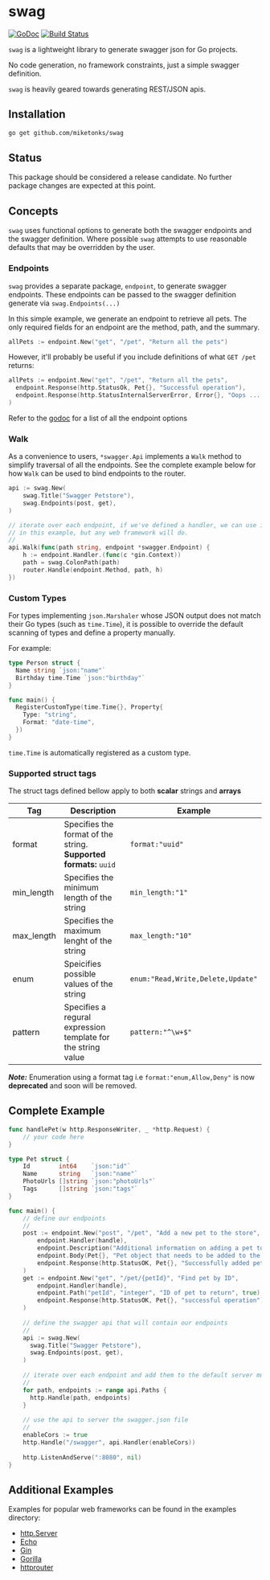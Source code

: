 # swag

[![GoDoc](https://godoc.org/github.com/miketonks/swag?status.svg)](https://godoc.org/github.com/miketonks/swag)
[![Build Status](https://travis-ci.org/miketonks/swag.svg?branch=master)](https://travis-ci.org/miketonks/swag)

```swag``` is a lightweight library to generate swagger json for Go projects.  
 
No code generation, no framework constraints, just a simple swagger definition.

```swag``` is heavily geared towards generating REST/JSON apis.


## Installation

```bash
go get github.com/miketonks/swag
```


## Status

This package should be considered a release candidate.  No further package changes are expected at this point. 


## Concepts

```swag``` uses functional options to generate both the swagger endpoints and the swagger definition.  Where possible
```swag``` attempts to use reasonable defaults that may be overridden by the user.

### Endpoints

```swag``` provides a separate package, ```endpoint```, to generate swagger endpoints.  These endpoints can be passed
to the swagger definition generate via ```swag.Endpoints(...)```

In this simple example, we generate an endpoint to retrieve all pets.  The only required fields for an endpoint
are the method, path, and the summary.  

```go
allPets := endpoint.New("get", "/pet", "Return all the pets") 
```

However, it'll probably be useful if you include definitions of what ```GET /pet``` returns:

```go
allPets := endpoint.New("get", "/pet", "Return all the pets",
  endpoint.Response(http.StatusOk, Pet{}, "Successful operation"),
  endpoint.Response(http.StatusInternalServerError, Error{}, "Oops ... something went wrong"),
) 
```

Refer to the [godoc](https://godoc.org/github.com/miketonks/swag/endpoint) for a list of all the endpoint options

### Walk

As a convenience to users, ```*swagger.Api``` implements a ```Walk``` method to simplify traversal of all the endpoints.
See the complete example below for how ```Walk``` can be used to bind endpoints to the router.

```go
api := swag.New(
    swag.Title("Swagger Petstore"),
    swag.Endpoints(post, get),
)

// iterate over each endpoint, if we've defined a handler, we can use it to bind to the router.  We're using ```gin``
// in this example, but any web framework will do.
// 
api.Walk(func(path string, endpoint *swagger.Endpoint) {
    h := endpoint.Handler.(func(c *gin.Context))
    path = swag.ColonPath(path)
    router.Handle(endpoint.Method, path, h)
})
```

### Custom Types

For types implementing `json.Marshaler` whose JSON output does not match their Go types (such as `time.Time`),
it is possible to override the default scanning of types and define a property manually.

For example:

```go
type Person struct {
  Name string `json:"name"`
  Birthday time.Time `json:"birthday"`
}

func main() {
  RegisterCustomType(time.Time{}, Property{
    Type: "string",
    Format: "date-time",
  })
}
```

`time.Time` is automatically registered as a custom type.

### Supported struct tags

The struct tags defined bellow apply to both **scalar** strings and **arrays**

| Tag | Description | Example | 
| ------ | ------ | ------ |
| format | Specifies the format of the string. **Supported formats:** ```uuid``` | ```format:"uuid"``` |
| min_length | Specifies the minimum length of the string | ```min_length:"1"```| 
| max_length | Specifies the maximum lenght of the string | ```max_length:"10"``` |
| enum | Speicifies possible values of the string | ```enum:"Read,Write,Delete,Update"``` |
| pattern | Specifies a regural expression template for the string value | ```pattern:"^\w+$"``` |

**_Note:_** Enumeration using a format tag i.e ```format:"enum,Allow,Deny"``` is now **deprecated** and soon will be removed.

## Complete Example

```go
func handlePet(w http.ResponseWriter, _ *http.Request) {
	// your code here
}

type Pet struct {
	Id        int64    `json:"id"`
	Name      string   `json:"name"`
	PhotoUrls []string `json:"photoUrls"`
	Tags      []string `json:"tags"`
}

func main() {
    // define our endpoints
    // 
    post := endpoint.New("post", "/pet", "Add a new pet to the store",
        endpoint.Handler(handle),
        endpoint.Description("Additional information on adding a pet to the store"),
        endpoint.Body(Pet{}, "Pet object that needs to be added to the store", true),
        endpoint.Response(http.StatusOK, Pet{}, "Successfully added pet"),
    )
    get := endpoint.New("get", "/pet/{petId}", "Find pet by ID",
        endpoint.Handler(handle),
        endpoint.Path("petId", "integer", "ID of pet to return", true),
        endpoint.Response(http.StatusOK, Pet{}, "successful operation"),
    )
    
    // define the swagger api that will contain our endpoints
    // 
    api := swag.New(
      swag.Title("Swagger Petstore"),
      swag.Endpoints(post, get),
    )
    
    // iterate over each endpoint and add them to the default server mux
    // 
    for path, endpoints := range api.Paths {
      http.Handle(path, endpoints)
    }
    
    // use the api to server the swagger.json file
    // 
    enableCors := true
    http.Handle("/swagger", api.Handler(enableCors))
    
    http.ListenAndServe(":8080", nil)
}
```

## Additional Examples

Examples for popular web frameworks can be found in the examples directory:

* [http.Server](examples/builtin/main.go)
* [Echo](examples/echo/main.go)
* [Gin](examples/gin/main.go)
* [Gorilla](examples/gorilla/main.go)
* [httprouter](examples/httprouter/main.go)

